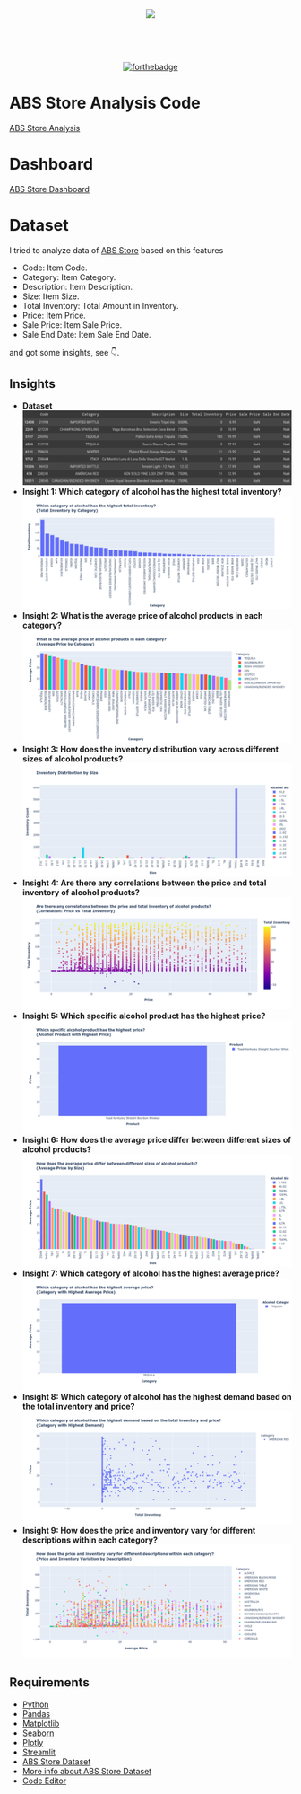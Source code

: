 <div align="center" style="margin: 30px;">
<img src="imgs/ABS.jpg" align="center" />
</div>

<br />
<br />

<div align="center">

[![forthebadge](https://forthebadge.com/images/badges/made-with-python.svg)](http://forthebadge.com)

</div>

# ABS Store Analysis Code
[ABS Store Analysis](https://nbviewer.org/github/ahmedy19/Insights-and-DataStory-for-ABS-Store/blob/main/Insights_for_ABS_Store.ipynb)


# Dashboard
[ABS Store Dashboard](https://abs-store.streamlit.app)

# Dataset
I tried to analyze data of [ABS Store](https://catalog.data.gov/dataset/abs-store-inventory-and-sale-items) based on this features

- Code: Item Code.
- Category: Item Category.
- Description: Item Description.
- Size: Item Size.
- Total Inventory: Total Amount in Inventory.
- Price: Item Price.
- Sale Price: Item Sale Price.
- Sale End Date: Item Sale End Date.

and got some insights, see 👇.


## Insights

- **Dataset**
    ![image](/imgs/dataset.png)
- **Insight 1: Which category of alcohol has the highest total inventory?**
    ![image](/imgs/1-insight.png)
- **Insight 2: What is the average price of alcohol products in each category?**
    ![image](/imgs/2-insight.png)
- **Insight 3: How does the inventory distribution vary across different sizes of alcohol products?**
    ![image](/imgs/3-insight.png)
- **Insight 4: Are there any correlations between the price and total inventory of alcohol products?**
    ![image](/imgs/4-insight.png)
- **Insight 5: Which specific alcohol product has the highest price?**
    ![image](/imgs/5-insight.png)
- **Insight 6: How does the average price differ between different sizes of alcohol products?**
    ![image](/imgs/6-insight.png)
- **Insight 7: Which category of alcohol has the highest average price?**
    ![image](/imgs/7-insight.png)
- **Insight 8: Which category of alcohol has the highest demand based on the total inventory and price?**
    ![image](/imgs/8-insight.png)
- **Insight 9: How does the price and inventory vary for different descriptions within each category?**
    ![image](/imgs/9-insight.png)

    


## Requirements 

- [Python](https://www.python.org)
- [Pandas](https://pandas.pydata.org)
- [Matplotlib](https://matplotlib.org)
- [Seaborn](https://seaborn.pydata.org)
- [Plotly](https://plotly.com)
- [Streamlit](https://streamlit.io)
- [ABS Store Dataset](https://catalog.data.gov/dataset/abs-store-inventory-and-sale-items)
- [More info about ABS Store Dataset](https://data.montgomerycountymd.gov/Community-Recreation/ABS-Store-Inventory-and-Sale-Items/ib5t-5ncy)
- [Code Editor](https://code.visualstudio.com)
